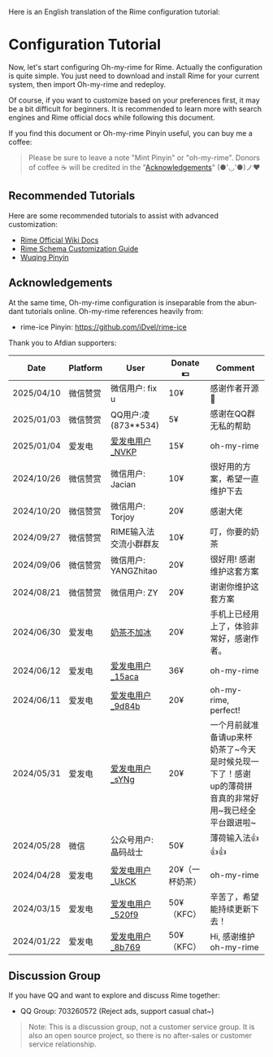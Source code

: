 Here is an English translation of the Rime configuration tutorial:

# Configuration Tutorial

Now, let's start configuring Oh-my-rime for Rime. Actually the configuration is quite simple. You just need to download and install Rime for your current system, then import Oh-my-rime and redeploy.

Of course, if you want to customize based on your preferences first, it may be a bit difficult for beginners. It is recommended to learn more with search engines and Rime official docs while following this document.

If you find this document or Oh-my-rime Pinyin useful, you can buy me a coffee:

<donate lang="en" />

> Please be sure to leave a note "Mint Pinyin" or "oh-my-rime". Donors of coffee ☕️ will be credited in the "[Acknowledgements](#Acknowledgements)" (●'◡'●)ノ♥



## Recommended Tutorials

Here are some recommended tutorials to assist with advanced customization:

- [Rime Official Wiki Docs](https://github.com/rime/home/wiki)
- [Rime Schema Customization Guide](https://github.com/LEOYoon-Tsaw/Rime_collections/blob/master/Rime_description.md)
- [Wuqing Pinyin](https://dvel.me/posts/rime-ice/)

## Acknowledgements

At the same time, Oh-my-rime configuration is inseparable from the abundant tutorials online. Oh-my-rime references heavily from:

- rime-ice Pinyin: https://github.com/iDvel/rime-ice

Thank you to Afdian supporters:

| Date       | Platform | User                                                                      | Donate💵         | Comment                                                                                             |
| ---------- | -------- | ------------------------------------------------------------------------- | --------------- | --------------------------------------------------------------------------------------------------- |
| 2025/04/10 | 微信赞赏 | 微信用户: fix u                                                           | 10¥             | 感谢作者开源🙏                                                                                       |
| 2025/01/03 | 微信赞赏 | QQ用户:凌(873**534)                                                       | 5¥              | 感谢在QQ群无私的帮助                                                                                |
| 2025/01/04 | 爱发电   | [爱发电用户_NVKP](https://afdian.com/u/b5636c3aca4d11ef8f5a5254001e7c00)  | 15¥             | oh-my-rime                                                                                          |
| 2024/10/26 | 微信赞赏 | 微信用户: Jacian                                                          | 10¥             | 很好用的方案，希望一直维护下去                                                                      |
| 2024/10/20 | 微信赞赏 | 微信用户: Torjoy                                                          | 20¥             | 感谢大佬                                                                                            |
| 2024/09/27 | 微信赞赏 | RIME输入法交流小群群友                                                    | 10¥             | 叮，你要的奶茶                                                                                      |
| 2024/09/06 | 微信赞赏 | 微信用户: YANGZhitao                                                      | 20¥             | 很好用! 感谢维护这套方案                                                                            |
| 2024/08/21 | 微信赞赏 | 微信用户: ZY                                                              | 20¥             | 谢谢你维护这套方案                                                                                  |
| 2024/06/30 | 爱发电   | [奶茶不加冰](https://afdian.com/u/802ed17a36bf11efa4db52540025c377)       | 20¥             | 手机上已经用上了，体验非常好，感谢作者。                                                            |
| 2024/06/12 | 爱发电   | [爱发电用户_15aca](https://afdian.com/u/15aca804289b11efa13952540025c377) | 36¥             | oh-my-rime                                                                                          |
| 2024/06/11 | 爱发电   | [爱发电用户_9d84b](https://afdian.com/u/9d84b3ac280011efa1d352540025c377) | 20¥             | oh-my-rime, perfect!                                                                                |
| 2024/05/31 | 爱发电   | [爱发电用户_sYNg](https://afdian.com/u/c428e6701f1a11efab4a5254001e7c00)  | 20¥             | 一个月前就准备请up来杯奶茶了~今天是时候兑现一下了！感谢up的薄荷拼音真的非常好用~我已经全平台跟进啦~ |
| 2024/05/28 | 微信     | 公众号用户: 晶码战士                                                      | 50¥             | 薄荷输入法👍👍👍                                                                                       |
| 2024/04/28 | 爱发电   | [爱发电用户_UkCK](https://afdian.com/u/8717bcc8054511efbfc052540025c377)  | 20¥（一杯奶茶） | oh-my-rime                                                                                          |
| 2024/03/15 | 爱发电   | [爱发电用户_520f9](https://afdian.com/u/520f9e12e26111eeaa3a5254001e7c00) | 50¥（KFC）      | 辛苦了，希望能持续更新下去！                                                                        |
| 2024/01/22 | 爱发电   | [爱发电用户_8b769](https://afdian.com/u/8b769b02b8c111ee928952540025c377) | 50¥（KFC）      | Hi, 感谢维护oh-my-rime                                                                              |

## Discussion Group

If you have QQ and want to explore and discuss Rime together:

- QQ Group: 703260572 (Reject ads, support casual chat~)

> Note: This is a discussion group, not a customer service group. It is also an open source project, so there is no after-sales or customer service relationship.